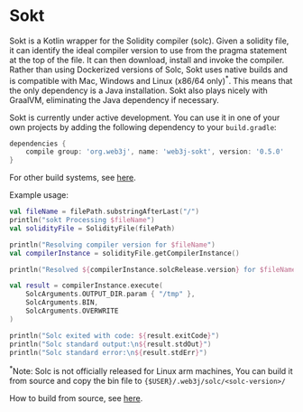 # Sokt

Sokt is a Kotlin wrapper for the Solidity compiler (solc). Given a solidity file, it can identify the ideal compiler version to use from the pragma statement at the top of the file. It can then download, install and invoke the compiler. Rather than using Dockerized versions of Solc, Sokt uses native builds and is compatible with Mac, Windows and Linux (x86/64 only)<sup>*</sup>. This means that the only dependency is a Java installation. Sokt also plays nicely with GraalVM, eliminating the Java dependency if necessary. 
 
Sokt is currently under active development. You can use it in one of your own projects by adding the following dependency to your `build.gradle`:

```groovy
dependencies {
    compile group: 'org.web3j', name: 'web3j-sokt', version: '0.5.0'
}
```
For other build systems, see [here](https://mvnrepository.com/artifact/org.web3j/web3j-sokt/0.2.1).

Example usage:
```kotlin
val fileName = filePath.substringAfterLast("/")
println("sokt Processing $fileName")
val solidityFile = SolidityFile(filePath)

println("Resolving compiler version for $fileName")
val compilerInstance = solidityFile.getCompilerInstance()

println("Resolved ${compilerInstance.solcRelease.version} for $fileName")

val result = compilerInstance.execute(
    SolcArguments.OUTPUT_DIR.param { "/tmp" },
    SolcArguments.BIN,
    SolcArguments.OVERWRITE
)

println("Solc exited with code: ${result.exitCode}")
println("Solc standard output:\n${result.stdOut}")
println("Solc standard error:\n${result.stdErr}")

```

<sup>*</sup>Note: Solc is not officially released for Linux arm machines, You can build it from source and copy the bin file to `{$USER}/.web3j/solc/<solc-version>/`

How to build from source, see [here](https://docs.soliditylang.org/en/latest/installing-solidity.html#building-from-source).